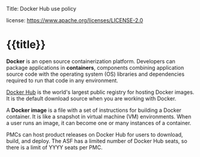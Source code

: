 Title: Docker Hub use policy

license: https://www.apache.org/licenses/LICENSE-2.0

# {{title}}

**Docker** is an open source containerization platform. Developers can package applications in **containers**, components combining application source code with the operating system (OS) libraries and dependencies required to run that code in any environment. 

<a href="https://hub.docker.com/" target="_blank">Docker Hub</a> is the world's largest public registry for hosting Docker images. It is the default download source when you are working with Docker.

A **Docker image** is a file with a set of instructions for building a Docker container. It is like a snapshot in virtual machine (VM) environments. When a user runs an image, it can become one or many instances of a container.

PMCs can host product releases on Docker Hub for users to download, build, and deploy. The ASF has a limited number of Docker Hub seats, so there is a limit of YYYY seats per PMC.


